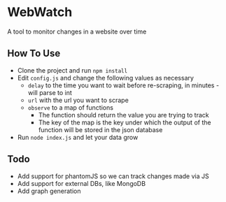 # WebWatch

A tool to monitor changes in a website over time

## How To Use

* Clone the project and run `npm install`
* Edit `config.js` and change the following values as necessary
	* `delay` to the time you want to wait before re-scraping, in minutes - will parse to int
	*  `url` with the url you want to scrape
	* `observe` to a map of functions 
		* The function should return the value you are trying to track
		* The key of the map is the key under which the output of the function will be stored in the json database
* Run `node index.js` and let your data grow



## Todo

* Add support for phantomJS so we can track changes made via JS
* Add support for external DBs, like MongoDB
* Add graph generation
